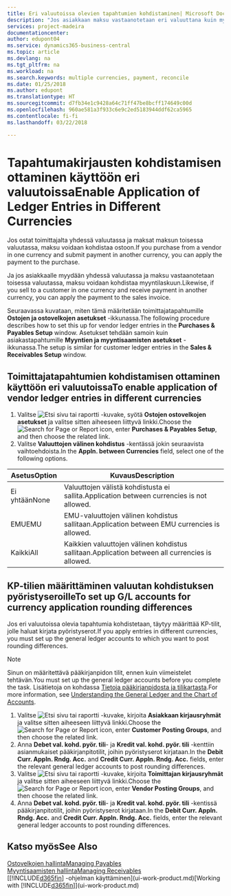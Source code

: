 ```yaml
---
title: Eri valuutoissa olevien tapahtumien kohdistaminen| Microsoft Docs
description: "Jos asiakkaan maksu vastaanotetaan eri valuuttana kuin myytäessä käytetty valuutta, voidaan kirjanpitotapahtumat kohdistaa useana valuuttana."
services: project-madeira
documentationcenter: 
author: edupont04
ms.service: dynamics365-business-central
ms.topic: article
ms.devlang: na
ms.tgt_pltfrm: na
ms.workload: na
ms.search.keywords: multiple currencies, payment, reconcile
ms.date: 01/25/2018
ms.author: edupont
ms.translationtype: HT
ms.sourcegitcommit: d7fb34e1c9428a64c71ff47be8bcff174649c00d
ms.openlocfilehash: 960ae581a3f933c6e9c2ed5183944ddf62ca5965
ms.contentlocale: fi-fi
ms.lasthandoff: 03/22/2018

---
```

# <a name="enable-application-of-ledger-entries-in-different-currencies"></a><span data-ttu-id="06e3c-103">Tapahtumakirjausten kohdistamisen ottaminen käyttöön eri valuutoissa</span><span class="sxs-lookup"><span data-stu-id="06e3c-103">Enable Application of Ledger Entries in Different Currencies</span></span>
<span data-ttu-id="06e3c-104">Jos ostat toimittajalta yhdessä valuutassa ja maksat maksun toisessa valuutassa, maksu voidaan kohdistaa ostoon.</span><span class="sxs-lookup"><span data-stu-id="06e3c-104">If you purchase from a vendor in one currency and submit payment in another currency, you can apply the payment to the purchase.</span></span>

<span data-ttu-id="06e3c-105">Ja jos asiakkaalle myydään yhdessä valuutassa ja maksu vastaanotetaan toisessa valuutassa, maksu voidaan kohdistaa myyntilaskuun.</span><span class="sxs-lookup"><span data-stu-id="06e3c-105">Likewise, if you sell to a customer in one currency and receive payment in another currency, you can apply the payment to the sales invoice.</span></span>

<span data-ttu-id="06e3c-106">Seuraavassa kuvataan, miten tämä määritetään toimittajatapahtumille **Ostojen ja ostovelkojen asetukset** -ikkunassa.</span><span class="sxs-lookup"><span data-stu-id="06e3c-106">The following procedure describes how to set this up for vendor ledger entries in the **Purchases & Payables Setup** window.</span></span> <span data-ttu-id="06e3c-107">Asetukset tehdään samoin kuin asiakastapahtumille **Myyntien ja myyntisaamisten asetukset** -ikkunassa.</span><span class="sxs-lookup"><span data-stu-id="06e3c-107">The setup is similar for customer ledger entries in the **Sales & Receivables Setup** window.</span></span>

## <a name="to-enable-application-of-vendor-ledger-entries-in-different-currencies"></a><span data-ttu-id="06e3c-108">Toimittajatapahtumien kohdistamisen ottaminen käyttöön eri valuutoissa</span><span class="sxs-lookup"><span data-stu-id="06e3c-108">To enable application of vendor ledger entries in different currencies</span></span>
1. <span data-ttu-id="06e3c-109">Valitse ![Etsi sivu tai raportti](media/ui-search/search_small.png "Etsi sivu tai raportti -kuvake") -kuvake, syötä **Ostojen ostovelkojen asetukset** ja valitse sitten aiheeseen liittyvä linkki.</span><span class="sxs-lookup"><span data-stu-id="06e3c-109">Choose the ![Search for Page or Report](media/ui-search/search_small.png "Search for Page or Report icon") icon, enter **Purchases & Payables Setup**, and then choose the related link.</span></span>
2. <span data-ttu-id="06e3c-110">Valitse **Valuuttojen välinen kohdistus** -kentässä jokin seuraavista vaihtoehdoista.</span><span class="sxs-lookup"><span data-stu-id="06e3c-110">In the **Appln. between Currencies** field, select one of the following options.</span></span>

| <span data-ttu-id="06e3c-111">Asetus</span><span class="sxs-lookup"><span data-stu-id="06e3c-111">Option</span></span> | <span data-ttu-id="06e3c-112">Kuvaus</span><span class="sxs-lookup"><span data-stu-id="06e3c-112">Description</span></span> |
| --- | --- |
| <span data-ttu-id="06e3c-113">Ei yhtään</span><span class="sxs-lookup"><span data-stu-id="06e3c-113">None</span></span> |<span data-ttu-id="06e3c-114">Valuuttojen välistä kohdistusta ei sallita.</span><span class="sxs-lookup"><span data-stu-id="06e3c-114">Application between currencies is not allowed.</span></span> |
| <span data-ttu-id="06e3c-115">EMU</span><span class="sxs-lookup"><span data-stu-id="06e3c-115">EMU</span></span> |<span data-ttu-id="06e3c-116">EMU-valuuttojen välinen kohdistus sallitaan.</span><span class="sxs-lookup"><span data-stu-id="06e3c-116">Application between EMU currencies is allowed.</span></span> |
| <span data-ttu-id="06e3c-117">Kaikki</span><span class="sxs-lookup"><span data-stu-id="06e3c-117">All</span></span> |<span data-ttu-id="06e3c-118">Kaikkien valuuttojen välinen kohdistus sallitaan.</span><span class="sxs-lookup"><span data-stu-id="06e3c-118">Application between all currencies is allowed.</span></span> |

## <a name="to-set-up-gl-accounts-for-currency-application-rounding-differences"></a><span data-ttu-id="06e3c-119">KP-tilien määrittäminen valuutan kohdistuksen pyöristyseroille</span><span class="sxs-lookup"><span data-stu-id="06e3c-119">To set up G/L accounts for currency application rounding differences</span></span>  
<span data-ttu-id="06e3c-120">Jos eri valuutoissa olevia tapahtumia kohdistetaan, täytyy määrittää KP-tilit, jolle haluat kirjata pyöristyserot.</span><span class="sxs-lookup"><span data-stu-id="06e3c-120">If you apply entries in different currencies, you must set up the general ledger accounts to which you want to post rounding differences.</span></span>  

> [!NOTE]  
>  <span data-ttu-id="06e3c-121">Sinun on määritettävä pääkirjanpidon tilit, ennen kuin viimeistelet tehtävän.</span><span class="sxs-lookup"><span data-stu-id="06e3c-121">You must set up the general ledger accounts before you complete the task.</span></span> <span data-ttu-id="06e3c-122">Lisätietoja on kohdassa [Tietoja pääkirjanpidosta ja tilikartasta](finance-general-ledger.md).</span><span class="sxs-lookup"><span data-stu-id="06e3c-122">For more information, see [Understanding the General Ledger and the Chart of Accounts](finance-general-ledger.md).</span></span>

1. <span data-ttu-id="06e3c-123">Valitse ![Etsi sivu tai raportti](media/ui-search/search_small.png "Etsi sivu tai raportti -kuvake") -kuvake, kirjoita **Asiakkaan kirjausryhmät** ja valitse sitten aiheeseen liittyvä linkki.</span><span class="sxs-lookup"><span data-stu-id="06e3c-123">Choose the ![Search for Page or Report](media/ui-search/search_small.png "Search for Page or Report icon") icon, enter **Customer Posting Groups**, and then choose the related link.</span></span>  
2. <span data-ttu-id="06e3c-124">Anna **Debet val. kohd. pyör. tili**- ja **Kredit val. kohd. pyör. tili** -kenttiin asianmukaiset pääkirjanpitotilit, joihin pyöristyserot kirjataan.</span><span class="sxs-lookup"><span data-stu-id="06e3c-124">In the **Debit Curr. Appln. Rndg. Acc.** and **Credit Curr. Appln. Rndg. Acc.** fields, enter the relevant general ledger accounts to post rounding differences.</span></span>  
3. <span data-ttu-id="06e3c-125">Valitse ![Etsi sivu tai raportti](media/ui-search/search_small.png "Etsi sivu tai raportti -kuvake") -kuvake, kirjoita **Toimittajan kirjausryhmät** ja valitse sitten aiheeseen liittyvä linkki.</span><span class="sxs-lookup"><span data-stu-id="06e3c-125">Choose the ![Search for Page or Report](media/ui-search/search_small.png "Search for Page or Report icon") icon, enter **Vendor Posting Groups**, and then choose the related link.</span></span>  
4. <span data-ttu-id="06e3c-126">Anna **Debet val. kohd. pyör. tili**- ja **Kredit val. kohd. pyör. tili** -kentissä pääkirjanpitotilit, joihin pyöristyserot kirjataan.</span><span class="sxs-lookup"><span data-stu-id="06e3c-126">In the **Debit Curr. Appln. Rndg. Acc.** and **Credit Curr. Appln. Rndg. Acc.** fields, enter the relevant general ledger accounts to post rounding differences.</span></span>  

## <a name="see-also"></a><span data-ttu-id="06e3c-127">Katso myös</span><span class="sxs-lookup"><span data-stu-id="06e3c-127">See Also</span></span>
[<span data-ttu-id="06e3c-128">Ostovelkojen hallinta</span><span class="sxs-lookup"><span data-stu-id="06e3c-128">Managing Payables</span></span>](payables-manage-payables.md)  
[<span data-ttu-id="06e3c-129">Myyntisaamisten hallinta</span><span class="sxs-lookup"><span data-stu-id="06e3c-129">Managing Receivables</span></span>](receivables-manage-receivables.md)  
<span data-ttu-id="06e3c-130">[[!INCLUDE[d365fin](includes/d365fin_md.md)] -ohjelman käyttäminen](ui-work-product.md)</span><span class="sxs-lookup"><span data-stu-id="06e3c-130">[Working with [!INCLUDE[d365fin](includes/d365fin_md.md)]](ui-work-product.md)</span></span>

